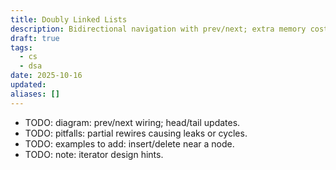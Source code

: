 ```yaml
---
title: Doubly Linked Lists
description: Bidirectional navigation with prev/next; extra memory cost.
draft: true
tags:
  - cs
  - dsa
date: 2025-10-16
updated:
aliases: []
---
```

- TODO: diagram: prev/next wiring; head/tail updates.
- TODO: pitfalls: partial rewires causing leaks or cycles.
- TODO: examples to add: insert/delete near a node.
- TODO: note: iterator design hints.
